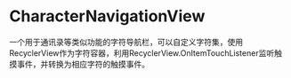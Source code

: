 # CharacterNavigationView
  一个用于通讯录等类似功能的字符导航栏，可以自定义字符集，使用RecyclerView作为字符容器，利用RecyclerView.OnItemTouchListener监听触摸事件，并转换为相应字符的触摸事件。
